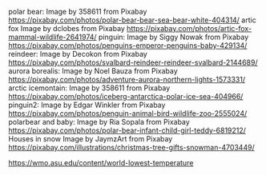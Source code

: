polar bear: Image by 358611 from Pixabay  https://pixabay.com/photos/polar-bear-bear-sea-bear-white-404314/
artic fox Image by dclobes from Pixabay  https://pixabay.com/photos/artic-fox-mammal-wildlife-2641974/
pinguin: Image by Siggy Nowak from Pixabay  https://pixabay.com/photos/penguins-emperor-penguins-baby-429134/
reindeer: Image by Decokon from Pixabay https://pixabay.com/photos/svalbard-reindeer-reindeer-svalbard-2144689/
aurora borealis: Image by Noel Bauza from Pixabay https://pixabay.com/photos/adventure-aurora-northern-lights-1573331/
arctic icemontain: Image by 358611 from Pixabay https://pixabay.com/photos/iceberg-antarctica-polar-ice-sea-404966/
pinguin2: Image by Edgar Winkler from Pixabay https://pixabay.com/photos/penguin-animal-bird-wildlife-zoo-2555024/
polarbear and baby: Image by Ria Sopala from Pixabay  https://pixabay.com/photos/polar-bear-infant-child-girl-teddy-6819212/ 
Houses in snow  Image by JaymzArt from Pixabay https://pixabay.com/illustrations/christmas-tree-gifts-snowman-4703449/

https://wmo.asu.edu/content/world-lowest-temperature